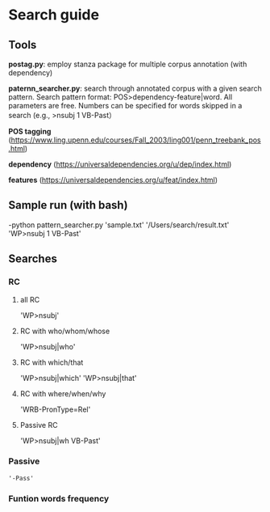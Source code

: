  # Search guide

## Tools

**postag.py**: employ stanza package for multiple corpus annotation (with dependency)

**paternn_searcher.py**: search through annotated corpus with a given search pattern. Search pattern format: POS>dependency-feature|word. All parameters are free. Numbers can be specified for words skipped in a search (e.g., >nsubj 1 VB-Past）

**POS tagging** (https://www.ling.upenn.edu/courses/Fall_2003/ling001/penn_treebank_pos.html)

**dependency** (https://universaldependencies.org/u/dep/index.html)

**features** (https://universaldependencies.org/u/feat/index.html)

## Sample run (with bash) 

-python pattern_searcher.py 'sample.txt' '/Users/search/result.txt' 'WP>nsubj 1 VB-Past'

## Searches 

### RC

1. all RC

   'WP>nsubj'
   
2. RC with who/whom/whose

   'WP>nsubj|who'
   
3. RC with which/that

   'WP>nsubj|which'
   'WP>nsubj|that'
   
5. RC with where/when/why

   'WRB-PronType=Rel' 
   
6. Passive RC

    'WP>nsubj|wh VB-Past'

### Passive

    '-Pass'

### Funtion words frequency



